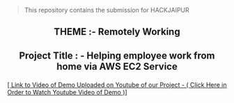 > This repository contains the submission for HACKJAIPUR

## <p align="center"> THEME  :- Remotely Working</p>
## <p align="center">Project Title : - Helping employee work from home via AWS EC2 Service</p>

 [[ Link to Video of Demo Uploaded on Youtube of our Project   -  ( Click Here in Order to Watch Youtube Video of Demo )]](https://www.youtube.com/watch?v=gjSRocOFcNU)
